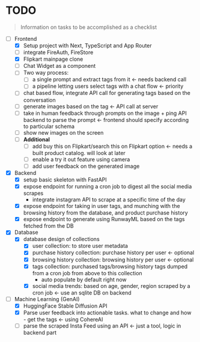 # TODO
> Information on tasks to be accomplished as a checklist

+ [ ] Frontend
  + [x] Setup project with Next, TypeScript and App Router
  + [ ] integrate FireAuth, FireStore
  + [x] Flipkart mainpage clone
  + [ ] Chat Widget as a component
  + [ ] Two way process:
    + [ ] a single prompt and extract tags from it <- needs backend call
    + [ ] a pipeline letting users select tags with a chat flow <- priority
  + [ ] chat based flow, integrate API call for generating tags based on the conversation
  + [ ] generate images based on the tag <- API call at server
  + [ ] take in human feedback through prompts on the image + ping API backend to parse the prompt <- frontend should specify according to particular schema
  + [ ] show new images on the screen
  + [ ] **Additional**
    + [ ] add buy this on Flipkart/search this on Flipkart option <- needs a built product catalog. will look at later
    + [ ] enable a try it out feature using camera
    + [ ] add user feedback on the generated image
+ [x] Backend
  + [x] setup basic skeleton with FastAPI
  + [x] expose endpoint for running a cron job to digest all the social media scrapes
    + integrate instagram API to scrape at a specific time of the day
  + [x] expose endpoint for taking in user tags, and munching with the browsing history from the database, and product purchase history
  + [x] expose endpoint to generate using RunwayML based on the tags fetched from the DB
+ [x] Database
  + [x] database design of collections
    + [x] user collection: to store user metadata
    + [x] purchase history collection: purchase history per user <- optional
    + [x] browsing history collection: browsing history per user <- optional
    + [x] tags collection: purchased tags/browsing history tags dumped from a cron job from above to this collection
      - auto populate by default right now
    + [x] social media trends: based on age, gender, region scraped by a cron job <- use an sqlite DB on backend
+ [ ] Machine Learning (GenAI)
  + [x] HuggingFace Stable Diffusion API
  + [x] Parse user feedback into actionable tasks. what to change and how - get the tags <- using CohereAI
  + [ ] parse the scraped Insta Feed using an API <- just a tool, logic in backend part
